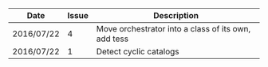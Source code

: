 |Date      |Issue |Description                                                                                              |
|----------|------|---------------------------------------------------------------------------------------------------------|
|2016/07/22|4     |Move orchestrator into a class of its own, add tess                                                      |
|2016/07/22|1     |Detect cyclic catalogs                                                                                   |
